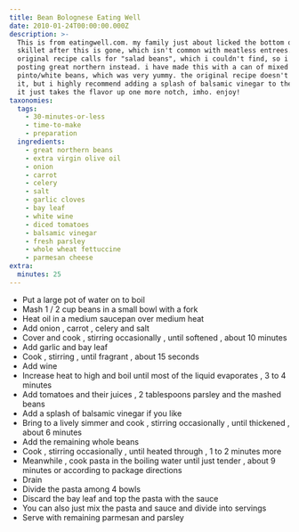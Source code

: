 ```yaml
---
title: Bean Bolognese Eating Well
date: 2010-01-24T00:00:00.000Z
description: >-
  This is from eatingwell.com. my family just about licked the bottom of the
  skillet after this is gone, which isn't common with meatless entrees. the
  original recipe calls for "salad beans", which i couldn't find, so i am
  posting great northern instead. i have made this with a can of mixed
  pinto/white beans, which was very yummy. the original recipe doesn't call for
  it, but i highly recommend adding a splash of balsamic vinegar to the sauce.
  it just takes the flavor up one more notch, imho. enjoy!
taxonomies:
  tags:
    - 30-minutes-or-less
    - time-to-make
    - preparation
  ingredients:
    - great northern beans
    - extra virgin olive oil
    - onion
    - carrot
    - celery
    - salt
    - garlic cloves
    - bay leaf
    - white wine
    - diced tomatoes
    - balsamic vinegar
    - fresh parsley
    - whole wheat fettuccine
    - parmesan cheese
extra:
  minutes: 25
---
```

 - Put a large pot of water on to boil
 - Mash 1 / 2 cup beans in a small bowl with a fork
 - Heat oil in a medium saucepan over medium heat
 - Add onion , carrot , celery and salt
 - Cover and cook , stirring occasionally , until softened , about 10 minutes
 - Add garlic and bay leaf
 - Cook , stirring , until fragrant , about 15 seconds
 - Add wine
 - Increase heat to high and boil until most of the liquid evaporates , 3 to 4 minutes
 - Add tomatoes and their juices , 2 tablespoons parsley and the mashed beans
 - Add a splash of balsamic vinegar if you like
 - Bring to a lively simmer and cook , stirring occasionally , until thickened , about 6 minutes
 - Add the remaining whole beans
 - Cook , stirring occasionally , until heated through , 1 to 2 minutes more
 - Meanwhile , cook pasta in the boiling water until just tender , about 9 minutes or according to package directions
 - Drain
 - Divide the pasta among 4 bowls
 - Discard the bay leaf and top the pasta with the sauce
 - You can also just mix the pasta and sauce and divide into servings
 - Serve with remaining parmesan and parsley
